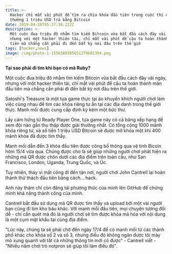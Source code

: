 ```yaml
---
title: >-
  Hacker chỉ mất vài phút để tìm ra chìa khóa đầu tiên trong cuộc thi có phần
  thưởng 1 triệu USD trả bằng Bitcoin
date: 2019-04-28T05:37:38.222Z
description: >-
  Một cuộc đua triệu đô nhằm tìm kiếm Bitcoin vừa bắt đầu cách đây vài ngày,
  nhưng với một hacker thiên tài, chỉ mất vài phút để cậu ta hoàn thành màn đầu
  tiên mà chẳng cần phải đi đến bất kỳ nơi đâu trên thế giớ
tags: [hacker,news]
image: /img/photo-1-1556388385651279601394.png
---
```

**Tại sao phải đi tìm khi bạn có mã Ruby?**

Một cuộc đua triệu đô nhằm tìm kiếm Bitcoin vừa bắt đầu cách đây vài ngày, nhưng với một hacker thiên tài, chỉ mất vài phút để cậu ta hoàn thành màn đầu tiên mà chẳng cần phải đi đến bất kỳ nơi đâu trên thế giới.

Satoshi's Treasure là một tựa game thực tại ảo khuyến khích người chơi làm việc cùng nhau để tìm các khóa riêng tư ẩn tại các địa danh trong thế giới thực. Manh mối được cung cấp định kỳ kèm một bức thư.

Lấy cảm hứng từ Ready Player One, tựa game này có cả bảng xếp hạng để xem đội nào gần thu thập được giải thưởng nhất. Có tổng cộng 1000 mảnh khóa riêng tư, và số tiền 1 triệu USD Bitcoin sẽ được mở khóa một khi 400 mảnh khóa đã được tìm thấy.

Manh mối dẫn đến 3 khóa đầu tiên được công bố thông qua vệ tinh Bicoin hôm 15/4 vừa qua. Chúng được cho là sẽ giúp những người chơi phát hiện ra những mã QR được chôn dưới các địa điểm trên toàn cầu, như San Francisco, London, Uganda, Trung Quốc, và Úc.

Tuy nhiên, thay vì mất công đi đến tận nơi, người chơi John Cantrell lại hoàn thành thử thách đầu tiên bằng cách... hack.

Anh này thậm chí còn đăng tải phương thức của mình lên GitHub để chứng minh khả năng thành công của mình.

Cantrell bắt đầu sử dụng mã QR được tìm thấy và upload bởi một vài người bạn cũng đi tìm kho báu khác. Với manh mối đầu tiên, mọi chuyện tương đối dễ - chỉ cần quét mã đó là người chơi sẽ tìm được khóa mã hóa với nội dung là một cụm mật khẩu tại cùng địa điểm.

"Lúc này, chúng ta sẽ phải chờ đến ngày 17/4 để có manh mối từ các thành phố khác cho khóa số 2 và số 3, nhưng điều đó không ngăn được tôi mày mò xung quanh với tất cả những thông tin mới có được" - Cantrell viết - "Nhiều năm chơi trò notpron sẽ giúp tôi làm điều đó".
